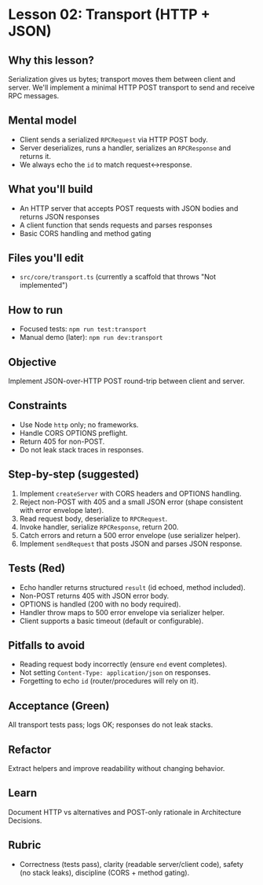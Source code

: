 # Lesson 02: Transport (HTTP + JSON)

## Why this lesson?
Serialization gives us bytes; transport moves them between client and server. We'll implement a minimal HTTP POST transport to send and receive RPC messages.

## Mental model
- Client sends a serialized `RPCRequest` via HTTP POST body.
- Server deserializes, runs a handler, serializes an `RPCResponse` and returns it.
- We always echo the `id` to match request↔response.

## What you'll build
- An HTTP server that accepts POST requests with JSON bodies and returns JSON responses
- A client function that sends requests and parses responses
- Basic CORS handling and method gating

## Files you'll edit
- `src/core/transport.ts` (currently a scaffold that throws "Not implemented")

## How to run
- Focused tests: `npm run test:transport`
- Manual demo (later): `npm run dev:transport`

## Objective
Implement JSON-over-HTTP POST round-trip between client and server.

## Constraints
- Use Node `http` only; no frameworks.
- Handle CORS OPTIONS preflight.
- Return 405 for non-POST.
- Do not leak stack traces in responses.

## Step-by-step (suggested)
1. Implement `createServer` with CORS headers and OPTIONS handling.
2. Reject non-POST with 405 and a small JSON error (shape consistent with error envelope later).
3. Read request body, deserialize to `RPCRequest`.
4. Invoke handler, serialize `RPCResponse`, return 200.
5. Catch errors and return a 500 error envelope (use serializer helper).
6. Implement `sendRequest` that posts JSON and parses JSON response.

## Tests (Red)
- Echo handler returns structured `result` (id echoed, method included).
- Non-POST returns 405 with JSON error body.
- OPTIONS is handled (200 with no body required).
- Handler throw maps to 500 error envelope via serializer helper.
- Client supports a basic timeout (default or configurable).

## Pitfalls to avoid
- Reading request body incorrectly (ensure `end` event completes).
- Not setting `Content-Type: application/json` on responses.
- Forgetting to echo `id` (router/procedures will rely on it).

## Acceptance (Green)
All transport tests pass; logs OK; responses do not leak stacks.

## Refactor
Extract helpers and improve readability without changing behavior.

## Learn
Document HTTP vs alternatives and POST-only rationale in Architecture Decisions.

## Rubric
- Correctness (tests pass), clarity (readable server/client code), safety (no stack leaks), discipline (CORS + method gating).

